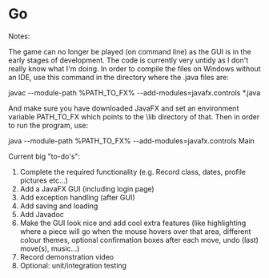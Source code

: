 # Go

Notes:

The game can no longer be played (on command line) as the GUI is in the early stages of development. The code is currently very untidy as I don't really know what I'm doing. In order to compile the files on Windows without an IDE, use this command in the directory where the .java files are:

javac --module-path %PATH_TO_FX% --add-modules=javafx.controls *.java

And make sure you have downloaded JavaFX and set an environment variable PATH_TO_FX which points to the \lib directory of that. Then in order to run the program, use:

java --module-path %PATH_TO_FX% --add-modules=javafx.controls Main


Current big "to-do's":

1. Complete the required functionality (e.g. Record class, dates, profile pictures etc...)
2. Add a JavaFX GUI (including login page)
3. Add exception handling (after GUI)
4. Add saving and loading
5. Add Javadoc
6. Make the GUI look nice and add cool extra features (like highlighting where a piece will go when the mouse hovers over that area, different colour themes, optional confirmation boxes after each move, undo (last) move(s), music...)
7. Record demonstration video
8. Optional: unit/integration testing
